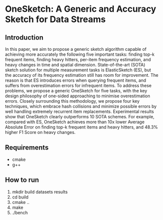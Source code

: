 # OneSketch: A Generic and Accuracy Sketch for Data Streams
## Introduction
In this paper, we aim to propose a generic sketch algorithm capable of achieving more accurately the following five important tasks: finding top-k frequent items, finding heavy hitters, per-item frequency estimation, and heavy changes in time and spatial dimension. State-of-the-art (SOTA) sketch solution for multiple measurement tasks is ElasticSketch (ES), but the accuracy of its frequency estimation still has room for improvement. The reason is that ES introduces errors when querying frequent items, and suffers from overestimation errors for infrequent items. To address these problems, we propose a generic OneSketch for five tasks, with the key design philosophy of one-sided approaching to minimise overestimation errors. Closely surrounding this methodology, we propose four key techniques, which embrace hash collisions and minimize possible errors by well handling extremely recurrent item replacements. Experimental results show that OneSketch clearly outperforms 10 SOTA schemes. For example, compared with ES, OneSketch achieves more than 10x lower Average Absolute Error on finding top-k frequent items and heavy hitters, and 48.3% higher F1 Score on heavy changes.  

## Requirements
* cmake
* g++

## How to run
1. mkdir build datasets results
2. cd build
3. cmake ..
4. make
5. ./bench
